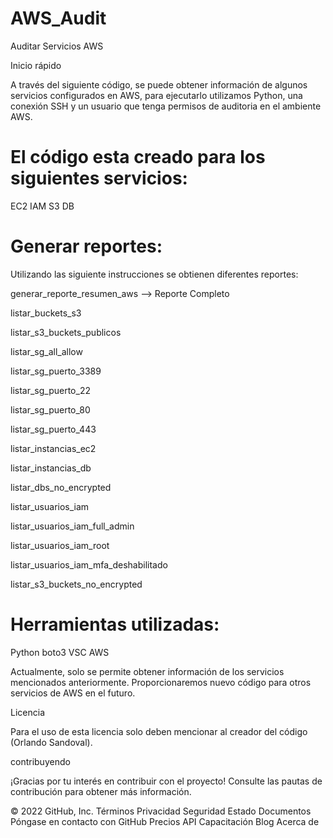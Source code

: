 # AWS_Audit
Auditar Servicios AWS


Inicio rápido

A través del siguiente código, se puede obtener información de algunos servicios configurados en AWS, para ejecutarlo utilizamos Python, una conexión SSH y un usuario que tenga permisos de auditoria en el ambiente AWS.

# El código esta creado para los siguientes servicios:
EC2
IAM
S3
DB

# Generar reportes:
Utilizando las siguiente instrucciones se obtienen diferentes reportes:

generar_reporte_resumen_aws --> Reporte Completo

listar_buckets_s3

listar_s3_buckets_publicos

listar_sg_all_allow

listar_sg_puerto_3389

listar_sg_puerto_22

listar_sg_puerto_80

listar_sg_puerto_443

listar_instancias_ec2

listar_instancias_db

listar_dbs_no_encrypted

listar_usuarios_iam

listar_usuarios_iam_full_admin

listar_usuarios_iam_root

listar_usuarios_iam_mfa_deshabilitado

listar_s3_buckets_no_encrypted

# Herramientas utilizadas:
Python
boto3 
VSC
AWS

Actualmente, solo se permite obtener información de los servicios mencionados anteriormente. Proporcionaremos nuevo código para otros servicios de AWS en el futuro.

Licencia

Para el uso de esta licencia solo deben mencionar al creador del código (Orlando Sandoval).

contribuyendo

¡Gracias por tu interés en contribuir con el proyecto! Consulte las pautas de contribución para obtener más información.

© 2022 GitHub, Inc.
Términos
Privacidad
Seguridad
Estado
Documentos
Póngase en contacto con GitHub
Precios
API
Capacitación
Blog
Acerca de
